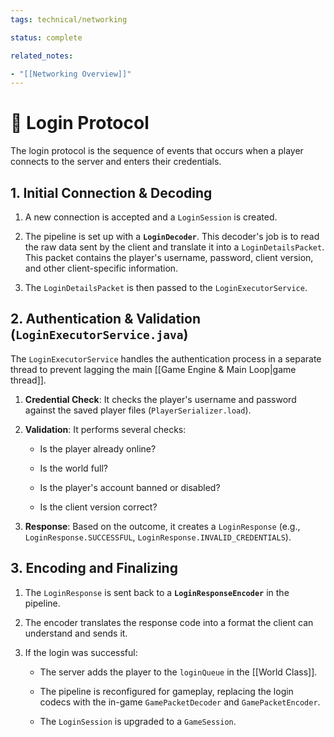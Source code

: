 ```yaml
---
tags: technical/networking

status: complete

related_notes:

- "[[Networking Overview]]"
---
```


# 🔐 Login Protocol

The login protocol is the sequence of events that occurs when a player connects to the server and enters their credentials.

## 1. Initial Connection & Decoding

1. A new connection is accepted and a `LoginSession` is created.
    
2. The pipeline is set up with a **`LoginDecoder`**. This decoder's job is to read the raw data sent by the client and translate it into a `LoginDetailsPacket`. This packet contains the player's username, password, client version, and other client-specific information.
    
3. The `LoginDetailsPacket` is then passed to the `LoginExecutorService`.
    

## 2. Authentication & Validation (`LoginExecutorService.java`)

The `LoginExecutorService` handles the authentication process in a separate thread to prevent lagging the main [[Game Engine & Main Loop|game thread]].

1. **Credential Check**: It checks the player's username and password against the saved player files (`PlayerSerializer.load`).
    
2. **Validation**: It performs several checks:
    
    - Is the player already online?
        
    - Is the world full?
        
    - Is the player's account banned or disabled?
        
    - Is the client version correct?
        
3. **Response**: Based on the outcome, it creates a `LoginResponse` (e.g., `LoginResponse.SUCCESSFUL`, `LoginResponse.INVALID_CREDENTIALS`).
    

## 3. Encoding and Finalizing

1. The `LoginResponse` is sent back to a **`LoginResponseEncoder`** in the pipeline.
    
2. The encoder translates the response code into a format the client can understand and sends it.
    
3. If the login was successful:
    
    - The server adds the player to the `loginQueue` in the [[World Class]].
        
    - The pipeline is reconfigured for gameplay, replacing the login codecs with the in-game `GamePacketDecoder` and `GamePacketEncoder`.
        
    - The `LoginSession` is upgraded to a `GameSession`.